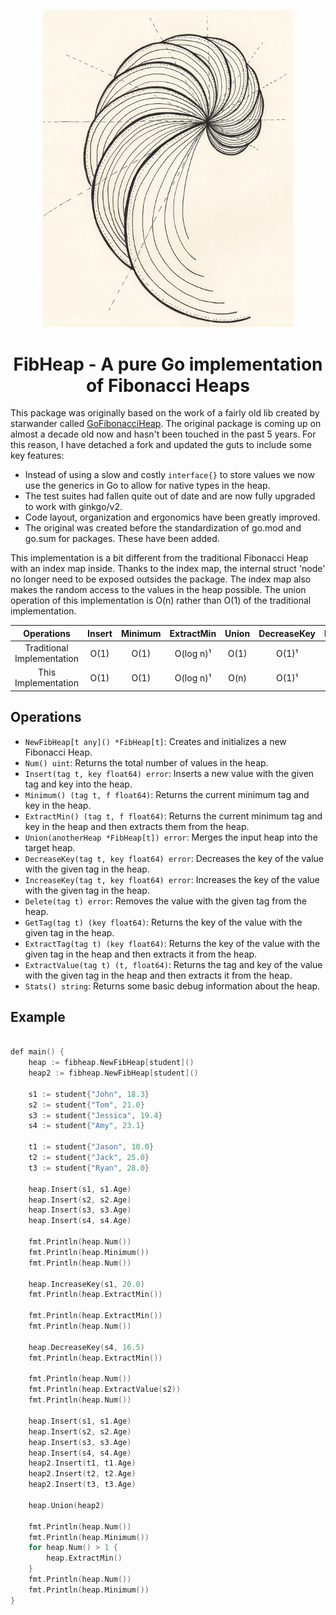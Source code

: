 <p align="center">
  <img width=400 src="./docs/fibpattern.jpg">
</p>

<h1 align="center">
    FibHeap - A pure Go implementation of Fibonacci Heaps
</h1>

This package was originally based on the work of a fairly old lib created by starwander called [GoFibonacciHeap](https://github.com/starwander/GoFibonacciHeap). The original package is coming up on almost a decade old now and hasn't been touched in the past 5 years. For this reason, I have detached a fork and updated the guts to include some key features:
- Instead of using a slow and costly `interface{}` to store values we now use the generics in Go to allow for native types in the heap.
- The test suites had fallen quite out of date and are now fully upgraded to work with ginkgo/v2.
- Code layout, organization and ergonomics have been greatly improved.
- The original was created before the standardization of go.mod and go.sum for packages. These have been added.

This implementation is a bit different from the traditional Fibonacci Heap with an index map inside. Thanks to the index map, the internal struct 'node' no longer need to be exposed outsides the package. The index map also makes the random access to the values in the heap possible. The union operation of this implementation is O(n) rather than O(1) of the traditional implementation.

| Operations                 | Insert | Minimum | ExtractMin | Union | DecreaseKey | IncreaseKey | Delete    | Get  |
| :------------------------: | :----: | :-----: | :--------: | :---: | :---------: | :---------: | :-------: | :--: |
| Traditional Implementation | O(1)   | O(1)    | O(log n)¹  | O(1)  | O(1)¹       | O(1)¹       | O(log n)¹ | N/A  |
| This Implementation        | O(1)   | O(1)    | O(log n)¹  | O(n)  | O(1)¹       | O(1)¹       | O(log n)¹ | O(1) |


## Operations

- `NewFibHeap[t any]() *FibHeap[t]`: Creates and initializes a new Fibonacci Heap.
- `Num() uint`: Returns the total number of values in the heap.
- `Insert(tag t, key float64) error`: Inserts a new value with the given tag and key into the heap.
- `Minimum() (tag t, f float64)`: Returns the current minimum tag and key in the heap.
- `ExtractMin() (tag t, f float64)`: Returns the current minimum tag and key in the heap and then extracts them from the heap.
- `Union(anotherHeap *FibHeap[t]) error`: Merges the input heap into the target heap.
- `DecreaseKey(tag t, key float64) error`: Decreases the key of the value with the given tag in the heap.
- `IncreaseKey(tag t, key float64) error`: Increases the key of the value with the given tag in the heap.
- `Delete(tag t) error`: Removes the value with the given tag from the heap.
- `GetTag(tag t) (key float64)`: Returns the key of the value with the given tag in the heap.
- `ExtractTag(tag t) (key float64)`: Returns the key of the value with the given tag in the heap and then extracts it from the heap.
- `ExtractValue(tag t) (t, float64)`: Returns the tag and key of the value with the given tag in the heap and then extracts it from the heap.
- `Stats() string`: Returns some basic debug information about the heap.



## Example
```go

def main() {
    heap := fibheap.NewFibHeap[student]()
	heap2 := fibheap.NewFibHeap[student]()

	s1 := student{"John", 18.3}
	s2 := student{"Tom", 21.0}
	s3 := student{"Jessica", 19.4}
	s4 := student{"Amy", 23.1}

	t1 := student{"Jason", 10.0}
	t2 := student{"Jack", 25.0}
	t3 := student{"Ryan", 28.0}

	heap.Insert(s1, s1.Age)
	heap.Insert(s2, s2.Age)
	heap.Insert(s3, s3.Age)
	heap.Insert(s4, s4.Age)

	fmt.Println(heap.Num())     
	fmt.Println(heap.Minimum()) 
	fmt.Println(heap.Num())     

	heap.IncreaseKey(s1, 20.0)
	fmt.Println(heap.ExtractMin()) 

	fmt.Println(heap.ExtractMin()) 
	fmt.Println(heap.Num())        

	heap.DecreaseKey(s4, 16.5)
	fmt.Println(heap.ExtractMin()) 

	fmt.Println(heap.Num())            
	fmt.Println(heap.ExtractValue(s2))
	fmt.Println(heap.Num())            

	heap.Insert(s1, s1.Age)
	heap.Insert(s2, s2.Age)
	heap.Insert(s3, s3.Age)
	heap.Insert(s4, s4.Age)
	heap2.Insert(t1, t1.Age)
	heap2.Insert(t2, t2.Age)
	heap2.Insert(t3, t3.Age)

	heap.Union(heap2)

	fmt.Println(heap.Num())
	fmt.Println(heap.Minimum())
	for heap.Num() > 1 {
		heap.ExtractMin()
	}
	fmt.Println(heap.Num()) 
	fmt.Println(heap.Minimum()) 
}

```